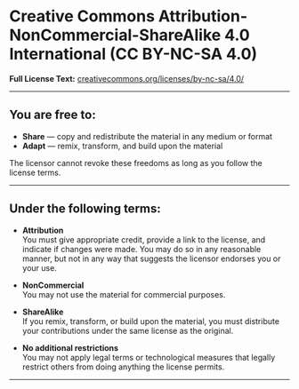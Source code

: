 # Creative Commons Attribution-NonCommercial-ShareAlike 4.0 International (CC BY-NC-SA 4.0)

**Full License Text:** [creativecommons.org/licenses/by-nc-sa/4.0/](https://creativecommons.org/licenses/by-nc-sa/4.0/)

---

## You are free to:

- **Share** — copy and redistribute the material in any medium or format  
- **Adapt** — remix, transform, and build upon the material  

The licensor cannot revoke these freedoms as long as you follow the license terms.

---

## Under the following terms:

- **Attribution**  
  You must give appropriate credit, provide a link to the license, and indicate if changes were made. You may do so in any reasonable manner, but not in any way that suggests the licensor endorses you or your use.

- **NonCommercial**  
  You may not use the material for commercial purposes.

- **ShareAlike**  
  If you remix, transform, or build upon the material, you must distribute your contributions under the same license as the original.

- **No additional restrictions**  
  You may not apply legal terms or technological measures that legally restrict others from doing anything the license permits.

---